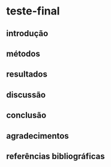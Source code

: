 # teste-final
## introdução
## métodos
## resultados
## discussão
## conclusão
## agradecimentos
## referências bibliográficas
